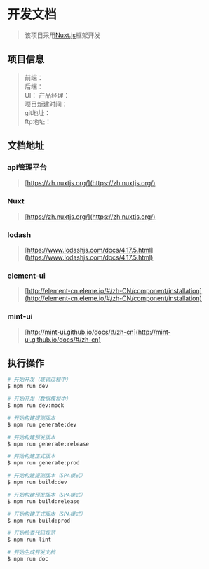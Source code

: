 # 开发文档

> 该项目采用[Nuxt.js](https://nuxtjs.org)框架开发

## 项目信息
> 前端：  
> 后端：  
> UI： 
> 产品经理：  
> 项目新建时间：  
> git地址：  
> ftp地址：  

## 文档地址
### api管理平台

> [https://zh.nuxtjs.org/](https://zh.nuxtjs.org/)

### Nuxt

> [https://zh.nuxtjs.org/](https://zh.nuxtjs.org/)

### lodash

> [https://www.lodashjs.com/docs/4.17.5.html](https://www.lodashjs.com/docs/4.17.5.html)

### element-ui

> [http://element-cn.eleme.io/#/zh-CN/component/installation](http://element-cn.eleme.io/#/zh-CN/component/installation)

### mint-ui

> [http://mint-ui.github.io/docs/#/zh-cn](http://mint-ui.github.io/docs/#/zh-cn)

## 执行操作

``` bash
# 开始开发（联调过程中）
$ npm run dev

# 开始开发（数据模拟中）
$ npm run dev:mock

# 开始构建提测版本
$ npm run generate:dev

# 开始构建预发版本
$ npm run generate:release

# 开始构建正式版本
$ npm run generate:prod

# 开始构建提测版本（SPA模式）
$ npm run build:dev

# 开始构建预发版本（SPA模式）
$ npm run build:release

# 开始构建正式版本（SPA模式）
$ npm run build:prod

# 开始检查代码规范
$ npm run lint

# 开始生成开发文档
$ npm run doc
```
